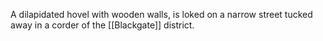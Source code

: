 A dilapidated hovel with wooden walls, is loked on a narrow street tucked away in a corder of the [[Blackgate]] district.
